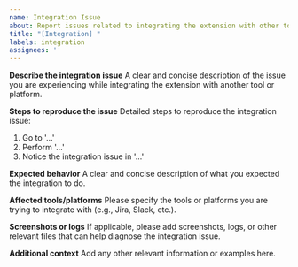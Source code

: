 ```yaml
---
name: Integration Issue
about: Report issues related to integrating the extension with other tools or platforms
title: "[Integration] "
labels: integration
assignees: ''
---
```


**Describe the integration issue**
A clear and concise description of the issue you are experiencing while integrating the extension with another tool or platform.

**Steps to reproduce the issue**
Detailed steps to reproduce the integration issue:
1. Go to '...'
2. Perform '...'
3. Notice the integration issue in '...'

**Expected behavior**
A clear and concise description of what you expected the integration to do.

**Affected tools/platforms**
Please specify the tools or platforms you are trying to integrate with (e.g., Jira, Slack, etc.).

**Screenshots or logs**
If applicable, please add screenshots, logs, or other relevant files that can help diagnose the integration issue.

**Additional context**
Add any other relevant information or examples here.
